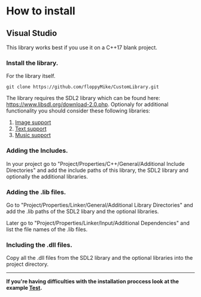 # How to install
## Visual Studio
This library works best if you use it on a C++17 blank project.

### Install the library.
For the library itself.
```
git clone https://github.com/floppyMike/CustomLibrary.git
```
The library requires the SDL2 library which can be found here: https://www.libsdl.org/download-2.0.php.
Optionaly for additional functionality you should consider these following libraries:
1. [Image support](https://www.libsdl.org/projects/SDL_image/)
2. [Text support](https://www.libsdl.org/projects/SDL_ttf/)
3. [Music support](https://www.libsdl.org/projects/SDL_mixer/)

### Adding the Includes.
In your project go to "Project/Properties/C++/General/Additional Include Directories" and add the include paths of this library, the SDL2 library and optionally the additional libraries.

### Adding the .lib files.
Go to "Project/Properties/Linker/General/Additional Library Directories" and add the .lib paths of the SDL2 libary and the optional libraries.

Later go to "Project/Properties/Linker/Input/Additional Dependencies" and list the file names of the .lib files.

### Including the .dll files.
Copy all the .dll files from the SDL2 library and the optional libraries into the project directory.

---

**If you're having difficulties with the installation proccess look at the example [Test](https://github.com/floppyMike/CustomLibrary/tree/master/Test).**
